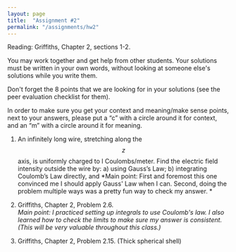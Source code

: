 ```yaml
---
layout: page
title:  "Assignment #2"
permalink: "/assignments/hw2"
---
```


Reading: Griffiths, Chapter 2, sections 1-2.


You may work together and get help from other students. Your solutions must be written in your own words, without looking at someone else's solutions while
you write them.

Don't forget the 8 points that we are looking for in your solutions (see the peer evaluation checklist for them).

In order to make sure you get your context and meaning/make sense points,
next to your answers, please put a “c” with a circle around it for context,
and an “m” with a circle around it for meaning.

1. An infinitely long wire, stretching along the $$z$$ axis, is uniformly charged to l
Coulombs/meter. Find the electric field intensity outside the wire by: 
    a) using Gauss’s Law;
    b) integrating Coulomb’s Law directly, and 
*Main point: First and foremost this one convinced me I should 
apply Gauss' Law when I can. Second, doing the problem multiple
ways was a pretty fun way to check my answer. * 

2. Griffiths, Chapter 2, Problem 2.6. <br>
*Main point: I practiced setting up integrals to use Coulomb's
law.  I also learned how to check the limits to make sure my
answer is consistent. (This will be very valuable throughout
this class.)*

3. Griffiths, Chapter 2, Problem 2.15. (Thick spherical shell)


